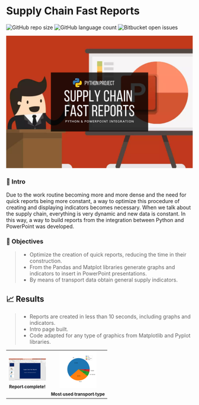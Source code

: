 # Supply Chain Fast Reports

![GitHub repo size](https://img.shields.io/badge/REPO%20SIZE-4660kb-green)
![GitHub language count](https://img.shields.io/badge/LANGUAGES-1-green)
![Bitbucket open issues](https://img.shields.io/badge/OPEN%20ISSUES-NO%20ISSUES-green)

<img src="project-image.png" alt=" ">


### :speech_balloon: Intro

Due to the work routine becoming more and more dense and the need for quick reports being more constant, a way to optimize this procedure of creating and displaying indicators becomes necessary. When we talk about the supply chain, everything is very dynamic and new data is constant. In this way, a way to build reports from the integration between Python and PowerPoint was developed.

### :rocket: Objectives

> - Optimize the creation of quick reports, reducing the time in their construction.
> - From the Pandas and Matplot libraries generate graphs and indicators to insert in PowerPoint presentations.
> - By means of transport data obtain general supply indicators.

## :chart_with_upwards_trend: Results

> - Reports are created in less than 10 seconds, including graphs and indicators.
> - Intro page built.
> - Code adapted for any type of graphics from Matplotlib and Pyplot libraries.

<!--## :bar_chart: Images-->
<table>
  <tr>
    <td align="center">
      <a href="image-1.png">
        <img src="image-1.png" width="100px;" alt=" "/><br>
        <sub>
          <b>Report complete!</b>
        </sub>
      </a>
    </td>
    <td align="center">
      <a href="image-2.png">
        <img src="image-2.png" width="100px;" alt=" "/><br>
        <sub>
          <b>Most used transport type</b>
        </sub>
      </a>
    </td>
</table>
